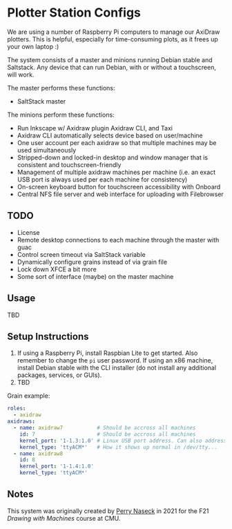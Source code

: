 Plotter Station Configs
=======================
We are using a number of Raspberry Pi computers to manage our AxiDraw plotters. This is helpful, especially for time-consuming plots, as it frees up your own laptop :)

The system consists of a master and minions running Debian stable and Saltstack. Any device that can run Debian, with or without a touchscreen, will work.

The master performs these functions:
 - SaltStack master

The minions perform these functions:
 - Run Inkscape w/ Axidraw plugin Axidraw CLI, and Taxi
 - Axidraw CLI automatically selects device based on user/machine
 - One user account per each axidraw so that multiple machines may be used simultaneously
 - Stripped-down and locked-in desktop and window manager that is consistent and touchscreen-friendly
 - Management of multiple axidraw machines per machine (i.e. an exact USB port is always used per each machine for consistency)
 - On-screen keyboard button for touchscreen accessibility with Onboard
 - Central NFS file server and web interface for uploading with Filebrowser

## TODO
 - License
 - Remote desktop connections to each machine through the master with guac
 - Control screen timeout via SaltStack variable
 - Dynamically configure grains instead of via grain file
 - Lock down XFCE a bit more
 - Some sort of interface (maybe) on the master machine

## Usage

TBD

## Setup Instructions

1. If using a Raspberry Pi, install Raspbian Lite to get started. Also remember to change the `pi` user password. If using an x86 machine, install Debian stable with the CLI installer (do not install any additional packages, services, or GUIs).
2. TBD

Grain example:
```yaml
roles:
  - axidraw
axidraws:
  - name: axidraw7           # Should be accross all machines
    id: 7                    # Should be accross all machines
    kernel_port: '1-1.3:1.0' # Linux USB port address. Can also address USB hubs if needed
    kernel_type: 'ttyACM*'   # How it shows up normal in /dev/tty...
  - name: axidraw8
    id: 8
    kernel_port: '1-1.4:1.0'
    kernel_type: 'ttyACM*'
```

## Notes

This system was originally created by [Perry Naseck](https://perrynaseck.com/) in 2021 for the F21 _Drawing with Machines_ course at CMU.
